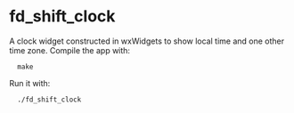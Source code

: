 # fd_shift_clock
A clock widget constructed in wxWidgets to show local time and one other time zone.
Compile the app with:

```
  make
```

Run it with:

```
  ./fd_shift_clock
```

